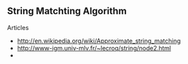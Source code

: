 String Matchting Algorithm
-------------------------
Articles
- http://en.wikipedia.org/wiki/Approximate_string_matching
- http://www-igm.univ-mlv.fr/~lecroq/string/node2.html
- 

